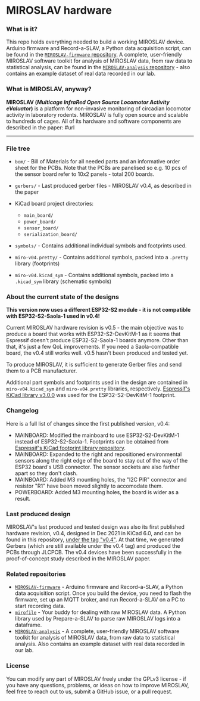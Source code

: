 # MIROSLAV hardware

### What is it?

This repo holds everything needed to build a working MIROSLAV device. Arduino firmware and Record-a-SLAV, a Python data acquisition script, can be found in the [`MIROSLAV-firmware` repository](https://github.com/davorvr/MIROSLAV-firmware). A complete, user-friendly MIROSLAV software toolkit for analysis of MIROSLAV data, from raw data to statistical analysis, can be found in the [`MIROSLAV-analysis` repository](https://github.com/davorvr/MIROSLAV-analysis) - also contains an example dataset of real data recorded in our lab.

### What is MIROSLAV, anyway?

**MIROSLAV (_Multicage InfraRed Open Source Locomotor Activity eValuator_)** is a platform for non-invasive monitoring of circadian locomotor activity in laboratory rodents. MIROSLAV is fully open source and scalable to hundreds of cages. All of its hardware and software components are described in the paper: #url

***

### File tree

- `bom/` - Bill of Materials for all needed parts and an informative order sheet for the PCBs. Note that the PCBs are panelised so e.g. 10 pcs of the sensor board refer to 10x2 panels - total 200 boards.

- `gerbers/` - Last produced gerber files - MIROSLAV v0.4, as described in the paper

- KiCad board project directories:
  - `main_board/`
  - `power_board/`
  - `sensor_board/`
  - `serialization_board/`

- `symbols/` - Contains additional individual symbols and footprints used.

- `miro-v04.pretty/` - Contains additional symbols, packed into a `.pretty` library (footprints)

- `miro-v04.kicad_sym` - Contains additional symbols, packed into a `.kicad_sym` library (schematic symbols)

### About the current state of the designs

**This version now uses a different ESP32-S2 module - it is not compatible with ESP32-S2-Saola-1 used in v0.4!**

Current MIROSLAV hardware revision is v0.5 - the main objective was to produce a board that works with ESP32-S2-DevKitM-1 as it seems that Espressif doesn't produce ESP32-S2-Saola-1 boards anymore. Other than that, it's just a few QoL improvements. If you need a Saola-compatible board, the v0.4 still works well. v0.5 hasn't been produced and tested yet.

To produce MIROSLAV, it is sufficient to generate Gerber files and send them to a PCB manufacturer.

Additional part symbols and footprints used in the design are contained in `miro-v04.kicad_sym` and `miro-v04.pretty` libraries, respectively. [Espressif's KiCad library v3.0.0](https://github.com/espressif/kicad-libraries) was used for the ESP32-S2-DevKitM-1 footprint.

### Changelog

Here is a full list of changes since the first published version, v0.4:

* MAINBOARD: Modified the mainboard to use ESP32-S2-DevKitM-1 instead of ESP32-S2-Saola-1. Footprints can be obtained from [Espressif's KiCad footprint library repository](https://github.com/espressif/kicad-libraries).
* MAINBOARD: Expanded to the right and repositioned environmental sensors along the right edge of the board to stay out of the way of the ESP32 board's USB connector. The sensor sockets are also farther apart so they don't clash.
* MAINBOARD: Added M3 mounting holes, the "I2C PIR" connector and resistor "R1" have been moved slightly to accomodate them.
* POWERBOARD: Added M3 mounting holes, the board is wider as a result.

### Last produced design

MIROSLAV's last produced and tested design was also its first published hardware revision, v0.4, designed in Dec 2021 in KiCad 6.0, and can be found in this repository, [under the tag "v0.4"](https://github.com/davorvr/MIROSLAV-hardware/tree/v0.4). At that time, we generated Gerbers (which are still available under the v0.4 tag) and produced the PCBs through JLCPCB. The v0.4 devices have been successfully in the proof-of-concept study described in the MIROSLAV paper.

### Related repositories

* [`MIROSLAV-firmware`](https://github.com/davorvr/MIROSLAV-firmware) - Arduino firmware and Record-a-SLAV, a Python data acquisition script. Once you build the device, you need to flash the firmware, set up an MQTT broker, and run Record-a-SLAV on a PC to start recording data.
* [`mirofile`](https://github.com/davorvr/mirofile) - Your buddy for dealing with raw MIROSLAV data. A Python library used by Prepare-a-SLAV to parse raw MIROSLAV logs into a dataframe.
* [`MIROSLAV-analysis`](https://github.com/davorvr/MIROSLAV-analysis) - A complete, user-friendly MIROSLAV software toolkit for analysis of MIROSLAV data, from raw data to statistical analysis. Also contains an example dataset with real data recorded in our lab.

### License

You can modify any part of MIROSLAV freely under the GPLv3 license - if you have any questions, problems, or ideas on how to improve MIROSLAV, feel free to reach out to us, submit a GitHub issue, or a pull request.
